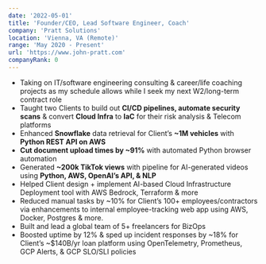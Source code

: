 ```yaml
---
date: '2022-05-01'
title: 'Founder/CEO, Lead Software Engineer, Coach'
company: 'Pratt Solutions'
location: 'Vienna, VA (Remote)'
range: 'May 2020 - Present'
url: 'https://www.john-pratt.com'
companyRank: 0
---
```

- Taking on IT/software engineering consulting & career/life coaching projects as my schedule allows while I seek my next W2/long-term contract role
- Taught two Clients to build out **CI/CD pipelines, automate security scans** & convert **Cloud Infra** to **IaC** for their risk analysis & Telecom platforms
- Enhanced **Snowflake** data retrieval for Client’s **~1M vehicles** with **Python REST API on AWS**
- **Cut document upload times by ~91%** with automated Python browser automation
- Generated **~200k TikTok views** with pipeline for AI-generated videos using **Python, AWS, OpenAI’s API, & NLP**
- Helped Client design + implement AI-based Cloud Infrastructure Deployment tool with AWS Bedrock, Terraform & more
- Reduced manual tasks by ~10% for Client’s 100+ employees/contractors via enhancements to internal employee-tracking web app using AWS, Docker, Postgres & more.
- Built and lead a global team of 5+ freelancers for BizOps
- Boosted uptime by 12% & sped up incident responses by ~18% for Client’s ~$140B/yr loan platform using OpenTelemetry, Prometheus, GCP Alerts, & GCP SLO/SLI policies
